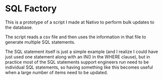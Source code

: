 # SQL Factory
This is a prototype of a script I made at Nativo to perform bulk updates to the database.

The script reads a csv file and then uses the information in that file to generate multiple SQL statements.

The SQL statement itself is just a simple example (and I realize I could have just used one statement along with an IN() in the WHERE clause), but in practice most of the SQL statements support engineers run need to be individual SQL statements, so having something like this becomes useful when a large number of items need to be updated.
